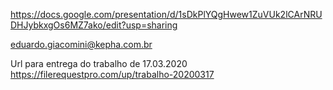 
https://docs.google.com/presentation/d/1sDkPlYQgHwew1ZuVUk2lCArNRUDHJybkxgOs6MZ7ako/edit?usp=sharing


eduardo.giacomini@kepha.com.br


Url para entrega do trabalho de 17.03.2020 https://filerequestpro.com/up/trabalho-20200317
